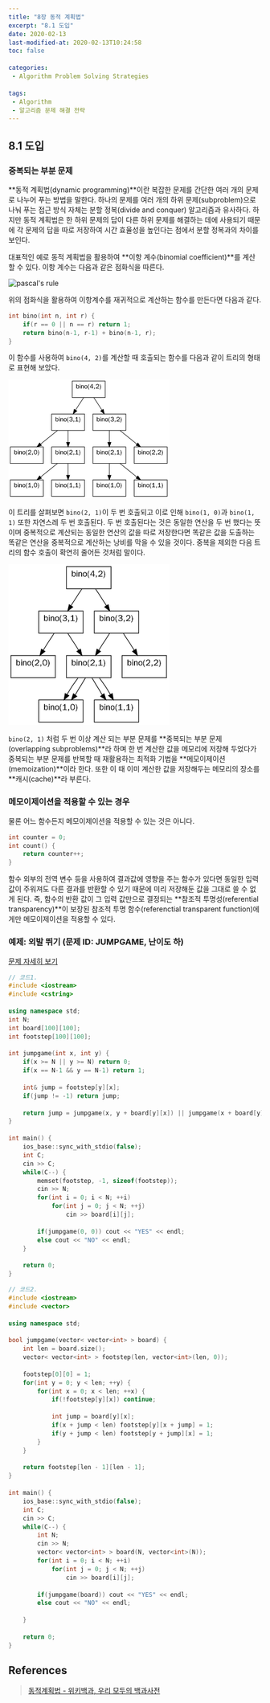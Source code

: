 ```yaml
---
title: "8장 동적 계획법"
excerpt: "8.1 도입"
date: 2020-02-13
last-modified-at: 2020-02-13T10:24:58
toc: false

categories:
 - Algorithm Problem Solving Strategies

tags:
 - Algorithm
 - 알고리즘 문제 해결 전략
---
```




## 8.1 도입

### 중복되는 부분 문제
**동적 계획법(dynamic programming)**이란 복잡한 문제를 간단한 여러 개의 문제로 나누어 푸는 방법을 말한다. 하나의 문제를 여러 개의 하위 문제(subproblem)으로 나눠 푸는 접근 방식 자체는 분할 정복(divide and conquer) 알고리즘과 유사하다. 하지만 동적 계획법은 한 하위 문제의 답이 다른 하위 문제를 해결하는 데에 사용되기 때문에 각 문제의 답을 따로 저장하여 시간 효율성을 높인다는 점에서 분할 정복과의 차이를 보인다.

대표적인 예로 동적 계획법을 활용하여 **이항 계수(binomial coefficient)**를 계산할 수 있다. 이항 계수는 다음과 같은 점화식을 따른다.

![pascal's rule](https://wikimedia.org/api/rest_v1/media/math/render/svg/203b128a098e18cbb8cf36d004bd7282b28461bf)

위의 점화식을 활용하여 이항계수를 재귀적으로 계산하는 함수를 만든다면 다음과 같다.

```cpp
int bino(int n, int r) {
    if(r == 0 || n == r) return 1;
    return bino(n-1, r-1) + bino(n-1, r);
}
```

이 함수를 사용하여 `bino(4, 2)`를 계산할 때 호출되는 함수를 다음과 같이 트리의 형태로 표현해 보았다.

![binomial coefficient](/assets/images/2020-02-13-algorithm-8-1/2020-02-13-binomial-coefficient-1.png)

이 트리를 살펴보면 `bino(2, 1)`이 두 번 호출되고 이로 인해 `bino(1, 0)`과 `bino(1, 1)` 또한 자연스레 두 번 호출된다. 두 번 호출된다는 것은 동일한 연산을 두 번 했다는 뜻이며 중복적으로 계산되는 동일한 연산의 값을 따로 저장한다면 똑같은 값을 도출하는 똑같은 연산을 중복적으로 계산하는 낭비를 막을 수 있을 것이다. 중복을 제외한 다음 트리의 함수 호출이 확연히 줄어든 것처럼 말이다.

![binomial coefficient w/out overlap](/assets/images/2020-02-13-algorithm-8-1/2020-02-13-binomial-coefficient-2.png)

`bino(2, 1)` 처럼 두 번 이상 계산 되는 부분 문제를 **중복되는 부분 문제(overlapping subproblems)**라 하며 한 번 계산한 값을 메모리에 저장해 두었다가 중복되는 부분 문제를 반복할 때 재활용하는 최적화 기법을 **메모이제이션(memoization)**이라 한다. 또한 이 때 이미 계산한 값을 저장해두는 메모리의 장소를 **캐시(cache)**라 부른다.


### 메모이제이션을 적용할 수 있는 경우
물론 어느 함수든지 메모이제이션을 적용할 수 있는 것은 아니다. 

```cpp
int counter = 0;
int count() {
    return counter++;
}
```

함수 외부의 전역 변수 등을 사용하여 결과값에 영향을 주는 함수가 있다면 동일한 입력 값이 주워져도 다른 결과를 반환할 수 있기 때문에 미리 저장해둔 값을 그대로 쓸 수 없게 된다. 즉, 함수의 반환 값이 그 입력 값만으로 결정되는 **참조적 투명성(referential transparency)**이 보장된 참조적 투명 함수(referenctial transparent function)에게만 메모이제이션을 적용할 수 있다.



### 예제: 외발 뛰기 (문제 ID: JUMPGAME, 난이도 하)
[문제 자세히 보기](https://algospot.com/judge/problem/read/JUMPGAME)

```cpp
// 코드1.
#include <iostream>
#include <cstring>

using namespace std;
int N;
int board[100][100];
int footstep[100][100];

int jumpgame(int x, int y) {
    if(x >= N || y >= N) return 0;
    if(x == N-1 && y == N-1) return 1;
    
    int& jump = footstep[y][x];
    if(jump != -1) return jump;

    return jump = jumpgame(x, y + board[y][x]) || jumpgame(x + board[y][x], y);
}

int main() {
    ios_base::sync_with_stdio(false);
    int C;
    cin >> C;
    while(C--) {
        memset(footstep, -1, sizeof(footstep));
        cin >> N;
        for(int i = 0; i < N; ++i)
            for(int j = 0; j < N; ++j)
                cin >> board[i][j];

        if(jumpgame(0, 0)) cout << "YES" << endl;
        else cout << "NO" << endl;
    }

    return 0;
}
```

```cpp
// 코드2.
#include <iostream>
#include <vector>

using namespace std;

bool jumpgame(vector< vector<int> > board) {
    int len = board.size();
    vector< vector<int> > footstep(len, vector<int>(len, 0));

    footstep[0][0] = 1;
    for(int y = 0; y < len; ++y) {
        for(int x = 0; x < len; ++x) {
            if(!footstep[y][x]) continue;

            int jump = board[y][x];
            if(x + jump < len) footstep[y][x + jump] = 1;
            if(y + jump < len) footstep[y + jump][x] = 1;
        }
    }

    return footstep[len - 1][len - 1];
}

int main() {
    ios_base::sync_with_stdio(false);
    int C;
    cin >> C;
    while(C--) {
        int N;
        cin >> N;
        vector< vector<int> > board(N, vector<int>(N));
        for(int i = 0; i < N; ++i)
            for(int j = 0; j < N; ++j)
                cin >> board[i][j];
        
        if(jumpgame(board)) cout << "YES" << endl;
        else cout << "NO" << endl;

    }

    return 0;
}
```


## References
> [동적계획법 - 위키백과, 우리 모두의 백과사전](https://ko.wikipedia.org/wiki/%EB%8F%99%EC%A0%81_%EA%B3%84%ED%9A%8D%EB%B2%95, '동적계획법 - 위키백과, 우리 모두의 백과사전')